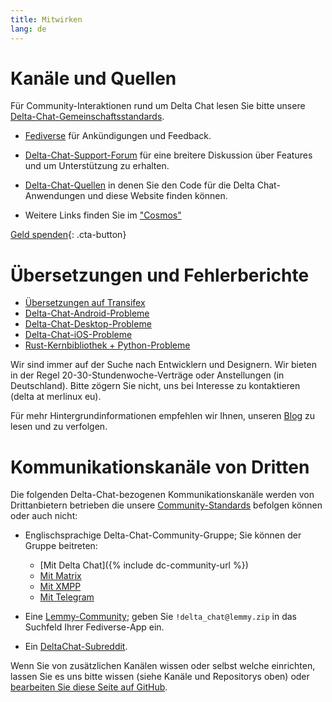 ```yaml
---
title: Mitwirken
lang: de
---
```


# Kanäle und Quellen

Für Community-Interaktionen rund um Delta Chat lesen Sie bitte unsere [Delta-Chat-Gemeinschaftsstandards](community-standards).

- [Fediverse](https://chaos.social/web/@delta) für Ankündigungen und Feedback.

- [Delta-Chat-Support-Forum](https://support.delta.chat) für eine breitere
Diskussion über Features und um Unterstützung zu erhalten.

- [Delta-Chat-Quellen](https://github.com/deltachat/) in denen Sie den Code für die Delta Chat-Anwendungen und diese Website finden können.

- Weitere Links finden Sie im ["Cosmos"](https://cosmos.delta.chat)

[Geld spenden](donate){: .cta-button}

# Übersetzungen und Fehlerberichte

- [Übersetzungen auf Transifex](https://www.transifex.com/delta-chat/public/)
- [Delta-Chat-Android-Probleme](https://github.com/deltachat/deltachat-android/issues)
- [Delta-Chat-Desktop-Probleme](https://github.com/deltachat/deltachat-desktop/issues)
- [Delta-Chat-iOS-Probleme](https://github.com/deltachat/deltachat-ios/issues)
- [Rust-Kernbibliothek + Python-Probleme](https://github.com/deltachat/deltachat-core-rust/issues)

Wir sind immer auf der Suche nach Entwicklern und Designern.
Wir bieten in der Regel 20-30-Stundenwoche-Verträge oder Anstellungen (in Deutschland). 
Bitte zögern Sie nicht, uns bei Interesse zu kontaktieren (delta at merlinux eu).

Für mehr Hintergrundinformationen empfehlen wir Ihnen, unseren [Blog](https://delta.chat/en/blog) zu lesen und zu verfolgen.


# Kommunikationskanäle von Dritten

Die folgenden Delta-Chat-bezogenen Kommunikationskanäle werden von Drittanbietern betrieben
die unsere [Community-Standards](Community-Standards) befolgen können oder auch nicht:

- Englischsprachige Delta-Chat-Community-Gruppe; Sie können der Gruppe beitreten:
  * [Mit Delta Chat]({% include dc-community-url %})
  * [Mit Matrix](https://matrix.to/#/#Delta.Chat:matrix.org)
  * [Mit XMPP](xmpp:deltachat-en@chat.disroot.org?join)
  * [Mit Telegram](https://t.me/deltachat_community)

- Eine [Lemmy-Community](https://lemmy.zip/c/delta_chat);
geben Sie `!delta_chat@lemmy.zip` 
in das Suchfeld Ihrer Fediverse-App ein.

- Ein [DeltaChat-Subreddit](https://old.reddit.com/r/DeltaChat/).

Wenn Sie von zusätzlichen Kanälen wissen oder selbst welche einrichten,
lassen Sie es uns bitte wissen (siehe Kanäle und Repositorys oben)
oder [bearbeiten Sie diese Seite auf GitHub](https://github.com/deltachat/deltachat-pages/edit/master/en/contribute.md).
